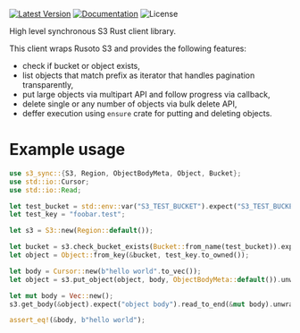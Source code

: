 [![Latest Version]][crates.io] [![Documentation]][docs.rs] ![License]

High level synchronous S3 Rust client library.

This client wraps Rusoto S3 and provides the following features:
* check if bucket or object exists,
* list objects that match prefix as iterator that handles pagination transparently,
* put large objects via multipart API and follow progress via callback,
* delete single or any number of objects via bulk delete API,
* deffer execution using `ensure` crate for putting and deleting objects.

Example usage
=============

```rust
use s3_sync::{S3, Region, ObjectBodyMeta, Object, Bucket};
use std::io::Cursor;
use std::io::Read;

let test_bucket = std::env::var("S3_TEST_BUCKET").expect("S3_TEST_BUCKET not set");
let test_key = "foobar.test";

let s3 = S3::new(Region::default());

let bucket = s3.check_bucket_exists(Bucket::from_name(test_bucket)).expect("check if bucket exists").left().expect("bucket does not exist");
let object = Object::from_key(&bucket, test_key.to_owned());

let body = Cursor::new(b"hello world".to_vec());
let object = s3.put_object(object, body, ObjectBodyMeta::default()).unwrap();

let mut body = Vec::new();
s3.get_body(&object).expect("object body").read_to_end(&mut body).unwrap();

assert_eq!(&body, b"hello world");
```

[crates.io]: https://crates.io/crates/s3-sync
[Latest Version]: https://img.shields.io/crates/v/s3-sync.svg
[Documentation]: https://docs.rs/s3-sync/badge.svg
[docs.rs]: https://docs.rs/s3-sync
[License]: https://img.shields.io/crates/l/s3-sync.svg
